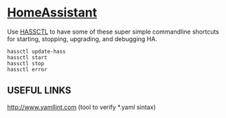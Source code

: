 # [HomeAssistant](https://home-assistant.io)
Use [HASSCTL](https://github.com/dale3h/hassctl) to have some of these super simple commandline shortcuts for starting, stopping, upgrading, and debugging HA.
```
hassctl update-hass
hassctl start
hassctl stop
hassctl error
```
## USEFUL LINKS
http://www.yamllint.com (tool to verify *.yaml sintax)
